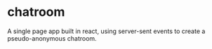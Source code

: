# chatroom
A single page app built in react, using server-sent events to create a pseudo-anonymous chatroom.

